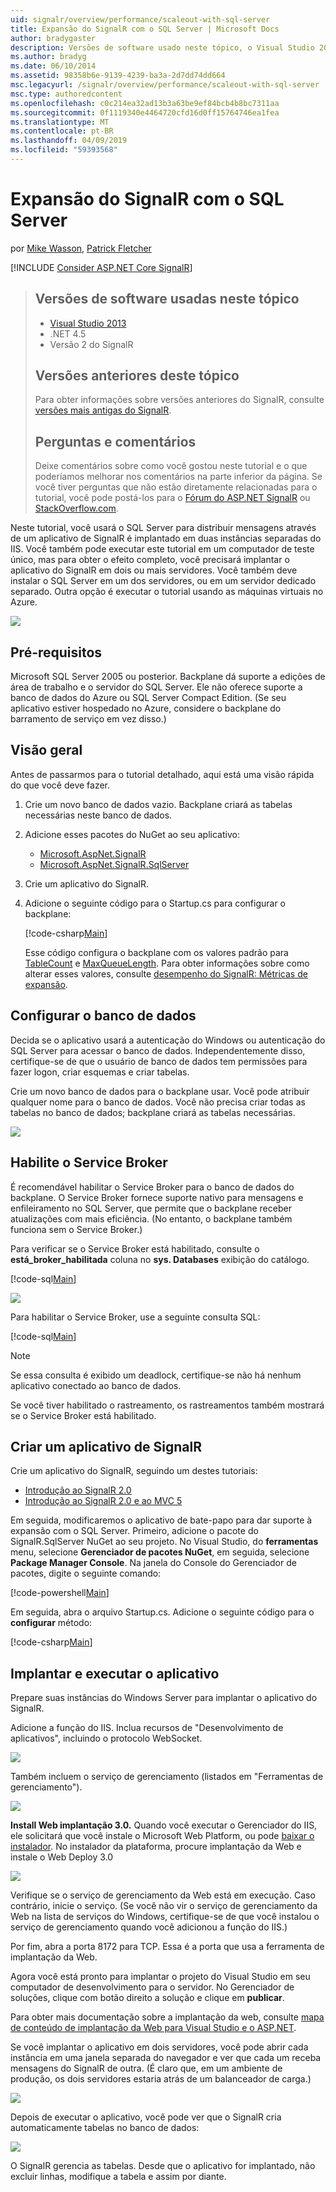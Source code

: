 ```yaml
---
uid: signalr/overview/performance/scaleout-with-sql-server
title: Expansão do SignalR com o SQL Server | Microsoft Docs
author: bradygaster
description: Versões de software usado neste tópico, o Visual Studio 2013 .NET 4.5 SignalR versões anteriores de versão 2 deste tópico para obter informações sobre versões anteriores do...
ms.author: bradyg
ms.date: 06/10/2014
ms.assetid: 98358b6e-9139-4239-ba3a-2d7dd74dd664
msc.legacyurl: /signalr/overview/performance/scaleout-with-sql-server
msc.type: authoredcontent
ms.openlocfilehash: c0c214ea32ad13b3a63be9ef84bcb4b8bc7311aa
ms.sourcegitcommit: 0f1119340e4464720cfd16d0ff15764746ea1fea
ms.translationtype: MT
ms.contentlocale: pt-BR
ms.lasthandoff: 04/09/2019
ms.locfileid: "59393568"
---
```

# <a name="signalr-scaleout-with-sql-server"></a>Expansão do SignalR com o SQL Server

por [Mike Wasson](https://github.com/MikeWasson), [Patrick Fletcher](https://github.com/pfletcher)

[!INCLUDE [Consider ASP.NET Core SignalR](~/includes/signalr/signalr-version-disambiguation.md)]

> ## <a name="software-versions-used-in-this-topic"></a>Versões de software usadas neste tópico
>
>
> - [Visual Studio 2013](https://my.visualstudio.com/Downloads?q=visual%20studio%202013)
> - .NET 4.5
> - Versão 2 do SignalR
>
>
>
> ## <a name="previous-versions-of-this-topic"></a>Versões anteriores deste tópico
>
> Para obter informações sobre versões anteriores do SignalR, consulte [versões mais antigas do SignalR](../older-versions/index.md).
>
> ## <a name="questions-and-comments"></a>Perguntas e comentários
>
> Deixe comentários sobre como você gostou neste tutorial e o que poderíamos melhorar nos comentários na parte inferior da página. Se você tiver perguntas que não estão diretamente relacionadas para o tutorial, você pode postá-los para o [Fórum do ASP.NET SignalR](https://forums.asp.net/1254.aspx/1?ASP+NET+SignalR) ou [StackOverflow.com](http://stackoverflow.com/).


Neste tutorial, você usará o SQL Server para distribuir mensagens através de um aplicativo de SignalR é implantado em duas instâncias separadas do IIS. Você também pode executar este tutorial em um computador de teste único, mas para obter o efeito completo, você precisará implantar o aplicativo do SignalR em dois ou mais servidores. Você também deve instalar o SQL Server em um dos servidores, ou em um servidor dedicado separado. Outra opção é executar o tutorial usando as máquinas virtuais no Azure.

![](scaleout-with-sql-server/_static/image1.png)

## <a name="prerequisites"></a>Pré-requisitos

Microsoft SQL Server 2005 ou posterior. Backplane dá suporte a edições de área de trabalho e o servidor do SQL Server. Ele não oferece suporte a banco de dados do Azure ou SQL Server Compact Edition. (Se seu aplicativo estiver hospedado no Azure, considere o backplane do barramento de serviço em vez disso.)

## <a name="overview"></a>Visão geral

Antes de passarmos para o tutorial detalhado, aqui está uma visão rápida do que você deve fazer.

1. Crie um novo banco de dados vazio. Backplane criará as tabelas necessárias neste banco de dados.
2. Adicione esses pacotes do NuGet ao seu aplicativo:

    - [Microsoft.AspNet.SignalR](http://nuget.org/packages/Microsoft.AspNet.SignalR)
    - [Microsoft.AspNet.SignalR.SqlServer](http://nuget.org/packages/Microsoft.AspNet.SignalR.SqlServer)
3. Crie um aplicativo do SignalR.
4. Adicione o seguinte código para o Startup.cs para configurar o backplane:

    [!code-csharp[Main](scaleout-with-sql-server/samples/sample1.cs)]

   Esse código configura o backplane com os valores padrão para [TableCount](https://msdn.microsoft.com/library/microsoft.aspnet.signalr.sqlscaleoutconfiguration.tablecount(v=vs.118).aspx) e [MaxQueueLength](https://msdn.microsoft.com/library/microsoft.aspnet.signalr.messaging.scaleoutconfiguration.maxqueuelength(v=vs.118).aspx). Para obter informações sobre como alterar esses valores, consulte [desempenho do SignalR: Métricas de expansão](signalr-performance.md#scaleout_metrics).

## <a name="configure-the-database"></a>Configurar o banco de dados

Decida se o aplicativo usará a autenticação do Windows ou autenticação do SQL Server para acessar o banco de dados. Independentemente disso, certifique-se de que o usuário de banco de dados tem permissões para fazer logon, criar esquemas e criar tabelas.

Crie um novo banco de dados para o backplane usar. Você pode atribuir qualquer nome para o banco de dados. Você não precisa criar todas as tabelas no banco de dados; backplane criará as tabelas necessárias.

![](scaleout-with-sql-server/_static/image2.png)

## <a name="enable-service-broker"></a>Habilite o Service Broker

É recomendável habilitar o Service Broker para o banco de dados do backplane. O Service Broker fornece suporte nativo para mensagens e enfileiramento no SQL Server, que permite que o backplane receber atualizações com mais eficiência. (No entanto, o backplane também funciona sem o Service Broker.)

Para verificar se o Service Broker está habilitado, consulte o **está\_broker\_habilitada** coluna no **sys. Databases** exibição do catálogo.

[!code-sql[Main](scaleout-with-sql-server/samples/sample2.sql)]

![](scaleout-with-sql-server/_static/image3.png)

Para habilitar o Service Broker, use a seguinte consulta SQL:

[!code-sql[Main](scaleout-with-sql-server/samples/sample3.sql)]

> [!NOTE]
> Se essa consulta é exibido um deadlock, certifique-se não há nenhum aplicativo conectado ao banco de dados.


Se você tiver habilitado o rastreamento, os rastreamentos também mostrará se o Service Broker está habilitado.

## <a name="create-a-signalr-application"></a>Criar um aplicativo de SignalR

Crie um aplicativo do SignalR, seguindo um destes tutoriais:

- [Introdução ao SignalR 2.0](../getting-started/tutorial-getting-started-with-signalr.md)
- [Introdução ao SignalR 2.0 e ao MVC 5](../getting-started/tutorial-getting-started-with-signalr-and-mvc.md)

Em seguida, modificaremos o aplicativo de bate-papo para dar suporte à expansão com o SQL Server. Primeiro, adicione o pacote do SignalR.SqlServer NuGet ao seu projeto. No Visual Studio, do **ferramentas** menu, selecione **Gerenciador de pacotes NuGet**, em seguida, selecione **Package Manager Console**. Na janela do Console do Gerenciador de pacotes, digite o seguinte comando:

[!code-powershell[Main](scaleout-with-sql-server/samples/sample4.ps1)]

Em seguida, abra o arquivo Startup.cs. Adicione o seguinte código para o **configurar** método:

[!code-csharp[Main](scaleout-with-sql-server/samples/sample5.cs)]

## <a name="deploy-and-run-the-application"></a>Implantar e executar o aplicativo

Prepare suas instâncias do Windows Server para implantar o aplicativo do SignalR.

Adicione a função do IIS. Inclua recursos de "Desenvolvimento de aplicativos", incluindo o protocolo WebSocket.

![](scaleout-with-sql-server/_static/image4.png)

Também incluem o serviço de gerenciamento (listados em "Ferramentas de gerenciamento").

![](scaleout-with-sql-server/_static/image5.png)

**Install Web implantação 3.0.** Quando você executar o Gerenciador do IIS, ele solicitará que você instale o Microsoft Web Platform, ou pode [baixar o instalador](https://go.microsoft.com/fwlink/?LinkId=255386). No instalador da plataforma, procure implantação da Web e instale o Web Deploy 3.0

![](scaleout-with-sql-server/_static/image6.png)

Verifique se o serviço de gerenciamento da Web está em execução. Caso contrário, inicie o serviço. (Se você não vir o serviço de gerenciamento da Web na lista de serviços do Windows, certifique-se de que você instalou o serviço de gerenciamento quando você adicionou a função do IIS.)

Por fim, abra a porta 8172 para TCP. Essa é a porta que usa a ferramenta de implantação da Web.

Agora você está pronto para implantar o projeto do Visual Studio em seu computador de desenvolvimento para o servidor. No Gerenciador de soluções, clique com botão direito a solução e clique em **publicar**.

Para obter mais documentação sobre a implantação da web, consulte [mapa de conteúdo de implantação da Web para Visual Studio e o ASP.NET](../../../whitepapers/aspnet-web-deployment-content-map.md).

Se você implantar o aplicativo em dois servidores, você pode abrir cada instância em uma janela separada do navegador e ver que cada um receba mensagens do SignalR de outra. (É claro que, em um ambiente de produção, os dois servidores estaria atrás de um balanceador de carga.)

![](scaleout-with-sql-server/_static/image7.png)

Depois de executar o aplicativo, você pode ver que o SignalR cria automaticamente tabelas no banco de dados:

![](scaleout-with-sql-server/_static/image8.png)

O SignalR gerencia as tabelas. Desde que o aplicativo for implantado, não excluir linhas, modifique a tabela e assim por diante.
